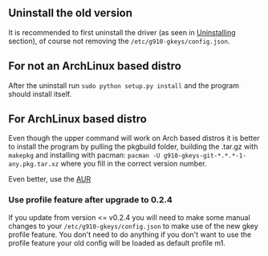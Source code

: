 ## Uninstall the old version
It is recommended to first uninstall the driver (as seen in [Uninstalling](https://github.com/JSubelj/g910-gkey-macro-support/wiki/Uninstalling) section), of course not removing the `/etc/g910-gkeys/config.json`.

## For not an ArchLinux based distro
After the uninstall run `sudo python setup.py install` and the program should install itself.
 

## For ArchLinux based distro
Even though the upper command will work on Arch based distros it is better to install the program by pulling the pkgbuild folder, building the .tar.gz with `makepkg` and installing with pacman: `pacman -U g910-gkeys-git-*.*.*-1-any.pkg.tar.xz` where you fill in the correct version number.

Even better, use the [AUR](https://aur.archlinux.org/packages/g910-gkeys-git/)

### Use profile feature after upgrade to 0.2.4
 If you update from version <= v0.2.4 you will need to make some manual changes to your `/etc/g910-gkeys/config.json` to make use of the new gkey profile feature.
 You don't need to do anything if you don't want to use the profile feature your old config will be loaded as default profile m1.